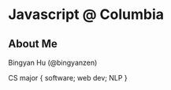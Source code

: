 # Javascript @ Columbia
## About Me
Bingyan Hu (@bingyanzen)

CS major { software; web dev; NLP }


